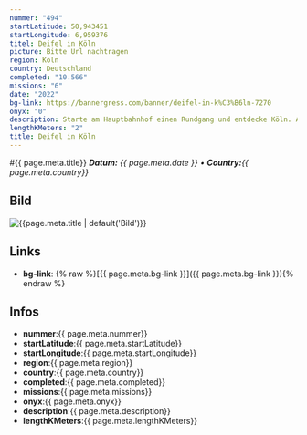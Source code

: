 ```yaml
---
nummer: "494"
startLatitude: 50,943451
startLongitude: 6,959376
titel: Deifel in Köln
picture: Bitte Url nachtragen
region: Köln
country: Deutschland
completed: "10.566"
missions: "6"
date: "2022"
bg-link: https://bannergress.com/banner/deifel-in-k%C3%B6ln-7270
onyx: "0"
description: Starte am Hauptbahnhof einen Rundgang und entdecke Köln. Auf deinem Abenteuer entdeckst du Sehenswürdigkeiten, historische Orte und den Kölner Dom. Die Runde endet am Hansaring
lengthKMeters: "2"
title: Deifel in Köln
---
```


#{{ page.meta.title}}
_**Datum:** {{ page.meta.date }} • **Country:**{{ page.meta.country}}_

## Bild
![{{page.meta.title | default('Bild')}}]({{page.meta.picture}})

## Links
- **bg-link**: {% raw %}[{{ page.meta.bg-link }}]({{ page.meta.bg-link }}){% endraw %}

## Infos
- **nummer**:{{ page.meta.nummer}}
- **startLatitude**:{{ page.meta.startLatitude}}
- **startLongitude**:{{ page.meta.startLongitude}}
- **region**:{{ page.meta.region}}
- **country**:{{ page.meta.country}}
- **completed**:{{ page.meta.completed}}
- **missions**:{{ page.meta.missions}}
- **onyx**:{{ page.meta.onyx}}
- **description**:{{ page.meta.description}}
- **lengthKMeters**:{{ page.meta.lengthKMeters}}


